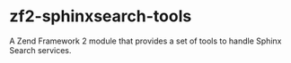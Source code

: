 zf2-sphinxsearch-tools
======================

A Zend Framework 2 module that provides a set of tools to handle Sphinx Search services.
